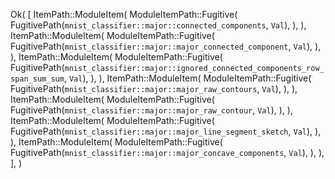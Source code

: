 Ok(
    [
        ItemPath::ModuleItem(
            ModuleItemPath::Fugitive(
                FugitivePath(`mnist_classifier::major::connected_components`, `Val`),
            ),
        ),
        ItemPath::ModuleItem(
            ModuleItemPath::Fugitive(
                FugitivePath(`mnist_classifier::major::major_connected_component`, `Val`),
            ),
        ),
        ItemPath::ModuleItem(
            ModuleItemPath::Fugitive(
                FugitivePath(`mnist_classifier::major::ignored_connected_components_row_span_sum_sum`, `Val`),
            ),
        ),
        ItemPath::ModuleItem(
            ModuleItemPath::Fugitive(
                FugitivePath(`mnist_classifier::major::major_raw_contours`, `Val`),
            ),
        ),
        ItemPath::ModuleItem(
            ModuleItemPath::Fugitive(
                FugitivePath(`mnist_classifier::major::major_raw_contour`, `Val`),
            ),
        ),
        ItemPath::ModuleItem(
            ModuleItemPath::Fugitive(
                FugitivePath(`mnist_classifier::major::major_line_segment_sketch`, `Val`),
            ),
        ),
        ItemPath::ModuleItem(
            ModuleItemPath::Fugitive(
                FugitivePath(`mnist_classifier::major::major_concave_components`, `Val`),
            ),
        ),
    ],
)